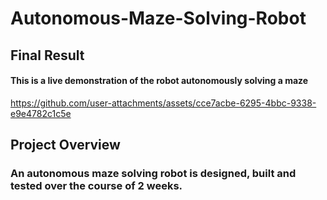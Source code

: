 # Autonomous-Maze-Solving-Robot
 
## Final Result
#### This is a live demonstration of the robot autonomously solving a maze

https://github.com/user-attachments/assets/cce7acbe-6295-4bbc-9338-e9e4782c1c5e

## Project Overview
### An autonomous maze solving robot is designed, built and tested over the course of 2 weeks. 
